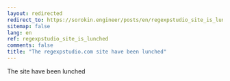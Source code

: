 ```yaml
---
layout: redirected
redirect_to: https://sorokin.engineer/posts/en/regexpstudio_site_is_lunched.html
sitemap: false
lang: en
ref: regexpstudio_site_is_lunched
comments: false
title: "The regexpstudio.com site have been lunched"
---
```


The site have been lunched

